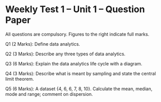 # Weekly Test 1 – Unit 1 – Question Paper

All questions are compulsory. Figures to the right indicate full marks.

Q1 (2 Marks): Define data analytics.

Q2 (3 Marks): Describe any three types of data analytics.

Q3 (6 Marks): Explain the data analytics life cycle with a diagram.

Q4 (3 Marks): Describe what is meant by sampling and state the central limit theorem.

Q5 (6 Marks): A dataset {4, 6, 6, 7, 8, 10}. Calculate the mean, median, mode and range; comment on dispersion.